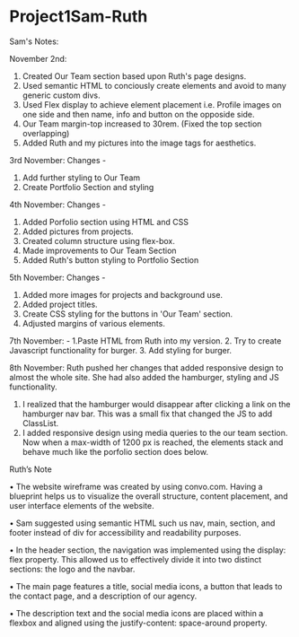 # Project1Sam-Ruth

Sam's Notes:

November 2nd: 
1. Created Our Team section based upon Ruth's page designs.
2. Used semantic HTML to conciously create elements and avoid to many generic custom divs.
3. Used Flex display to achieve element placement i.e. Profile images on one side and then name, info and button on the opposide side. 
4. Our Team margin-top increased to 30rem. (Fixed the top section overlapping)
5. Added Ruth and my pictures into the image tags for aesthetics.

3rd November: Changes -
1. Add further styling to Our Team
2. Create Portfolio Section and styling

4th November: Changes - 
1. Added Porfolio section using HTML and CSS
2. Added pictures from projects.
3. Created column structure using flex-box.
4. Made improvements to Our Team Section
5. Added Ruth's button styling to Portfolio Section

5th November: Changes - 
1. Added more images for projects and background use.
2. Added project titles.
3. Create CSS styling for the buttons in 'Our Team' section.
4. Adjusted margins of various elements.

7th November:  - 
1.Paste HTML from Ruth into my version. 
2. Try to create Javascript functionality for burger. 
3. Add styling for burger. 

8th November:
Ruth pushed her changes that added responsive design to almost the whole site. She had also added the hamburger, styling and JS functionality. 
1. I realized that the hamburger would disappear after clicking a link on the hamburger nav bar. This was a small fix that changed the JS to add ClassList.
2. I added responsive design using media queries to the our team section. Now when a max-width of 1200 px is reached, the elements stack and behave much like the porfolio section does below. 



Ruth’s Note 


•	The website wireframe was created by using convo.com. Having a blueprint helps us to visualize the overall structure, content placement, and user interface elements of the website.

•	Sam suggested using semantic HTML such us nav, main, section, and footer instead of div for accessibility and readability purposes.

•	In the header section, the navigation was implemented using the display: flex property. This allowed us to effectively divide it into two distinct sections: the logo and the navbar.

•	The main page features a title, social media icons, a button that leads to the contact page, and a description of our agency.

•	The description text and the social media icons are placed within a flexbox and aligned using the justify-content: space-around property.



